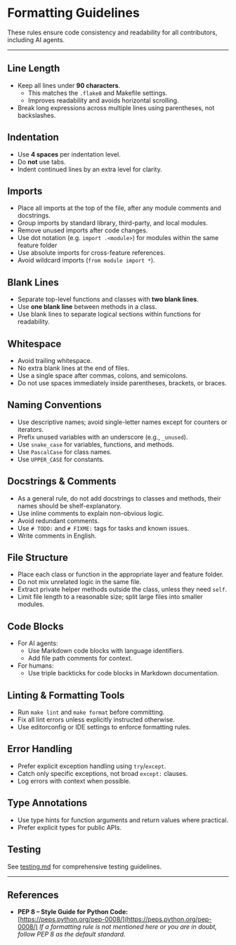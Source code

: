 # Formatting Guidelines

These rules ensure code consistency and readability for all contributors, including AI agents.

---

## Line Length

- Keep all lines under **90 characters**.
  - This matches the `.flake8` and Makefile settings.
  - Improves readability and avoids horizontal scrolling.
- Break long expressions across multiple lines using parentheses, not backslashes.

## Indentation

- Use **4 spaces** per indentation level.
- Do **not** use tabs.
- Indent continued lines by an extra level for clarity.

## Imports

- Place all imports at the top of the file, after any module comments and docstrings.
- Group imports by standard library, third-party, and local modules.
- Remove unused imports after code changes.
- Use dot notation (e.g. `import .<module>`) for modules within the same feature folder
- Use absolute imports for cross-feature references.
- Avoid wildcard imports (`from module import *`).

## Blank Lines

- Separate top-level functions and classes with **two blank lines**.
- Use **one blank line** between methods in a class.
- Use blank lines to separate logical sections within functions for readability.

## Whitespace

- Avoid trailing whitespace.
- No extra blank lines at the end of files.
- Use a single space after commas, colons, and semicolons.
- Do not use spaces immediately inside parentheses, brackets, or braces.

## Naming Conventions

- Use descriptive names; avoid single-letter names except for counters or iterators.
- Prefix unused variables with an underscore (e.g., `_unused`).
- Use `snake_case` for variables, functions, and methods.
- Use `PascalCase` for class names.
- Use `UPPER_CASE` for constants.

## Docstrings & Comments

- As a general rule, do not add docstrings to classes and methods, their names should be shelf-explanatory.
- Use inline comments to explain non-obvious logic.
- Avoid redundant comments.
- Use `# TODO:` and `# FIXME:` tags for tasks and known issues.
- Write comments in English.

## File Structure

- Place each class or function in the appropriate layer and feature folder.
- Do not mix unrelated logic in the same file.
- Extract private helper methods outside the class, unless they need `self`. 
- Limit file length to a reasonable size; split large files into smaller modules.

## Code Blocks

- For AI agents:  
  - Use Markdown code blocks with language identifiers.
  - Add file path comments for context.
- For humans:  
  - Use triple backticks for code blocks in Markdown documentation.

## Linting & Formatting Tools

- Run `make lint` and `make format` before committing.
- Fix all lint errors unless explicitly instructed otherwise.
- Use editorconfig or IDE settings to enforce formatting rules.

## Error Handling

- Prefer explicit exception handling using `try`/`except`.
- Catch only specific exceptions, not broad `except:` clauses.
- Log errors with context when possible.

## Type Annotations

- Use type hints for function arguments and return values where practical.
- Prefer explicit types for public APIs.

## Testing

See [testing.md](testing.md) for comprehensive testing guidelines.

---

## References
- **PEP 8 – Style Guide for Python Code:**  
  [https://peps.python.org/pep-0008/](https://peps.python.org/pep-0008/)
  *If a formatting rule is not mentioned here or you are in doubt, follow PEP 8 as the default standard.*


